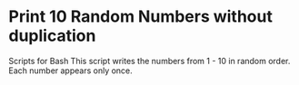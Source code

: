 # Print 10 Random Numbers without duplication
Scripts for Bash
This script writes the numbers from 1 - 10 in random order.
Each number appears only once.
